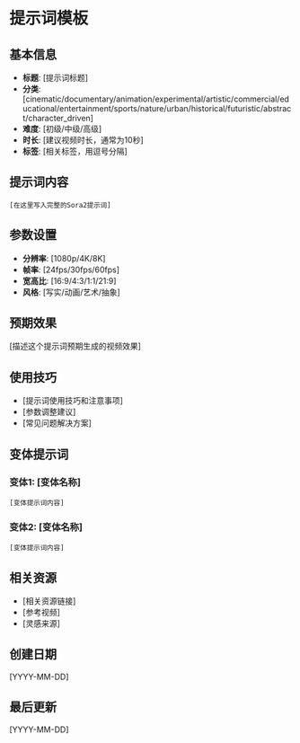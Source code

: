 # 提示词模板

## 基本信息
- **标题**: [提示词标题]
- **分类**: [cinematic/documentary/animation/experimental/artistic/commercial/educational/entertainment/sports/nature/urban/historical/futuristic/abstract/character_driven]
- **难度**: [初级/中级/高级]
- **时长**: [建议视频时长，通常为10秒]
- **标签**: [相关标签，用逗号分隔]

## 提示词内容
```
[在这里写入完整的Sora2提示词]
```

## 参数设置
- **分辨率**: [1080p/4K/8K]
- **帧率**: [24fps/30fps/60fps]
- **宽高比**: [16:9/4:3/1:1/21:9]
- **风格**: [写实/动画/艺术/抽象]

## 预期效果
[描述这个提示词预期生成的视频效果]

## 使用技巧
- [提示词使用技巧和注意事项]
- [参数调整建议]
- [常见问题解决方案]

## 变体提示词
### 变体1: [变体名称]
```
[变体提示词内容]
```

### 变体2: [变体名称]
```
[变体提示词内容]
```

## 相关资源
- [相关资源链接]
- [参考视频]
- [灵感来源]

## 创建日期
[YYYY-MM-DD]

## 最后更新
[YYYY-MM-DD]
